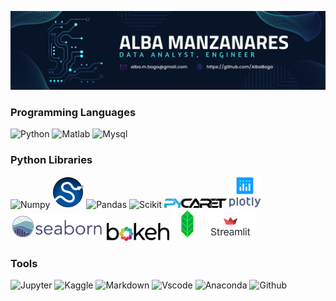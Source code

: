 ![banner](https://github.com/AlbaBoga/AlbaBoga/blob/main/banner.png)

### Programming Languages

<img src="https://cdn.jsdelivr.net/gh/devicons/devicon/icons/python/python-original-wordmark.svg" alt="Python" width="50">    <img src="https://cdn.jsdelivr.net/gh/devicons/devicon/icons/matlab/matlab-original.svg" alt="Matlab" width="50">    <img src="https://cdn.jsdelivr.net/gh/devicons/devicon/icons/mysql/mysql-original-wordmark.svg" alt="Mysql" width="50">

### Python Libraries

<img src="https://cdn.jsdelivr.net/gh/devicons/devicon/icons/numpy/numpy-original-wordmark.svg" alt="Numpy" width="70">    <img src="https://github.com/AlbaBoga/AlbaBoga/blob/main/SCIPY_2.svg" alt="Scipy" width="50">    <img src="https://cdn.jsdelivr.net/gh/devicons/devicon/icons/pandas/pandas-original-wordmark.svg" alt="Pandas" width="50">    <img src="https://upload.wikimedia.org/wikipedia/commons/0/05/Scikit_learn_logo_small.svg" alt="Scikit" width="100">    <img src="https://github.com/AlbaBoga/AlbaBoga/blob/main/logo.png" alt="Pycaret" width="100">     <img src="https://github.com/AlbaBoga/AlbaBoga/blob/main/plot_ly-official.svg" alt="Plotly" width="50">    <img src="https://github.com/AlbaBoga/AlbaBoga/blob/main/logo-wide-lightbg.svg" alt="Seaborn" width="150">    <img src="https://github.com/AlbaBoga/AlbaBoga/blob/main/bokeh-logo.svg" alt="Bokeh" width="100">    <img src="https://github.com/AlbaBoga/AlbaBoga/blob/main/folium_logo.jpg" alt="Folium" width="50">    <img src="https://github.com/AlbaBoga/AlbaBoga/blob/main/streamlit-logo-primary-colormark-darktext.png" alt="Streamlit" width="80">

### Tools

<img src="https://cdn.jsdelivr.net/gh/devicons/devicon/icons/jupyter/jupyter-original-wordmark.svg" alt="Jupyter" width="50">    <img src="https://cdn.jsdelivr.net/gh/devicons/devicon/icons/kaggle/kaggle-original-wordmark.svg" alt="Kaggle" width="50">    <img src="https://cdn.jsdelivr.net/gh/devicons/devicon/icons/markdown/markdown-original.svg" alt="Markdown" width="50">    <img src="https://cdn.jsdelivr.net/gh/devicons/devicon/icons/vscode/vscode-original-wordmark.svg" alt="Vscode" width="50">    <img src="https://cdn.jsdelivr.net/gh/devicons/devicon/icons/anaconda/anaconda-original-wordmark.svg" alt="Anaconda" width="50">    <img src="https://cdn.jsdelivr.net/gh/devicons/devicon/icons/github/github-original-wordmark.svg" alt="Github" width="50">
          
          
          
          
          
